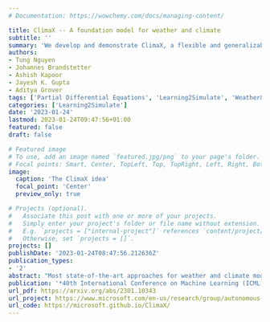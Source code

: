 ```yaml
---
# Documentation: https://wowchemy.com/docs/managing-content/

title: ClimaX -- A foundation model for weather and climate
subtitle: ''
summary: 'We develop and demonstrate ClimaX, a flexible and generalizable deep learning model for weather and climate science that can be trained using heterogeneous datasets spanning different variables, spatio-temporal coverage, and physical groundings. Published at ICML 2023 (Spotlight).'
authors:
- Tung Nguyen
- Johannes Brandstetter
- Ashish Kapoor
- Jayesh K. Gupta
- Aditya Grover
tags: ['Partial Differential Equations', 'Learning2Simulate', 'Weather&Climate', 'AI4Science', 'Neural Solvers', 'Microsoft', 'Deep Learning']
categories: ['Learning2Simulate']
date: '2023-01-24'
lastmod: 2023-01-24T09:47:56+01:00
featured: false
draft: false

# Featured image
# To use, add an image named `featured.jpg/png` to your page's folder.
# Focal points: Smart, Center, TopLeft, Top, TopRight, Left, Right, BottomLeft, Bottom, BottomRight.
image:
  caption: 'The ClimaX idea'
  focal_point: 'Center'
  preview_only: true

# Projects (optional).
#   Associate this post with one or more of your projects.
#   Simply enter your project's folder or file name without extension.
#   E.g. `projects = ["internal-project"]` references `content/project/deep-learning/index.md`.
#   Otherwise, set `projects = []`.
projects: []
publishDate: '2023-01-24T08:47:56.212636Z'
publication_types:
- '2'
abstract: "Most state-of-the-art approaches for weather and climate modeling are based on physics-informed numerical models of the atmosphere. These approaches aim to model the non-linear dynamics and complex interactions between multiple variables, which are challenging to approximate. Additionally, many such numerical models are computationally intensive, especially when modeling the atmospheric phenomenon at a fine-grained spatial and temporal resolution. Recent data-driven approaches based on machine learning instead aim to directly solve a downstream forecasting or projection task by learning a data-driven functional mapping using deep neural networks. However, these networks are trained using curated and homogeneous climate datasets for specific spatiotemporal tasks, and thus lack the generality of numerical models. We develop and demonstrate ClimaX, a flexible and generalizable deep learning model for weather and climate science that can be trained using heterogeneous datasets spanning different variables, spatio-temporal coverage, and physical groundings. ClimaX extends the Transformer architecture with novel encoding and aggregation blocks that allow effective use of available compute while maintaining general utility. ClimaX is pre-trained with a self-supervised learning objective on climate datasets derived from CMIP6. The pre-trained ClimaX can then be fine-tuned to address a breadth of climate and weather tasks, including those that involve atmospheric variables and spatio-temporal scales unseen during pretraining. Compared to existing data-driven baselines, we show that this generality in ClimaX results in superior performance on benchmarks for weather forecasting and climate projections, even when pretrained at lower resolutions and compute budgets"
publication: '*40th International Conference on Machine Learning (ICML), 2023* (**Spotlight**)'
url_pdf: https://arxiv.org/abs/2301.10343
url_project: https://www.microsoft.com/en-us/research/group/autonomous-systems-group-robotics/articles/introducing-climax-the-first-foundation-model-for-weather-and-climate/
url_code: https://microsoft.github.io/ClimaX/
---
```

